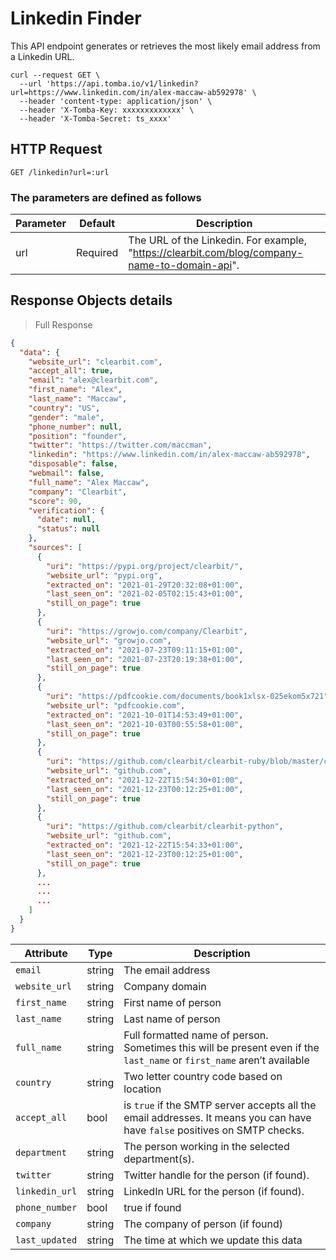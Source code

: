 # Linkedin Finder

This API endpoint generates or retrieves the most likely email address from a Linkedin URL.

```shell
curl --request GET \
  --url 'https://api.tomba.io/v1/linkedin?url=https://www.linkedin.com/in/alex-maccaw-ab592978' \
  --header 'content-type: application/json' \
  --header 'X-Tomba-Key: xxxxxxxxxxxxx' \
  --header 'X-Tomba-Secret: ts_xxxx'
```

## HTTP Request

`GET /linkedin?url=:url`

### The parameters are defined as follows

| Parameter | Default  | Description                                                                                               |
| --------- | -------- | --------------------------------------------------------------------------------------------------------- |
| url       | Required | The URL of the Linkedin.  For example, "https://clearbit.com/blog/company-name-to-domain-api". |

## Response Objects details

> Full Response

```json
{
  "data": {
    "website_url": "clearbit.com",
    "accept_all": true,
    "email": "alex@clearbit.com",
    "first_name": "Alex",
    "last_name": "Maccaw",
    "country": "US",
    "gender": "male",
    "phone_number": null,
    "position": "founder",
    "twitter": "https://twitter.com/maccman",
    "linkedin": "https://www.linkedin.com/in/alex-maccaw-ab592978",
    "disposable": false,
    "webmail": false,
    "full_name": "Alex Maccaw",
    "company": "Clearbit",
    "score": 90,
    "verification": {
      "date": null,
      "status": null
    },
    "sources": [
      {
        "uri": "https://pypi.org/project/clearbit/",
        "website_url": "pypi.org",
        "extracted_on": "2021-01-29T20:32:08+01:00",
        "last_seen_on": "2021-02-05T02:15:43+01:00",
        "still_on_page": true
      },
      {
        "uri": "https://growjo.com/company/Clearbit",
        "website_url": "growjo.com",
        "extracted_on": "2021-07-23T09:11:15+01:00",
        "last_seen_on": "2021-07-23T20:19:38+01:00",
        "still_on_page": true
      },
      {
        "uri": "https://pdfcookie.com/documents/book1xlsx-025ekom5x721",
        "website_url": "pdfcookie.com",
        "extracted_on": "2021-10-01T14:53:49+01:00",
        "last_seen_on": "2021-10-03T00:55:58+01:00",
        "still_on_page": true
      },
      {
        "uri": "https://github.com/clearbit/clearbit-ruby/blob/master/clearbit.gemspec",
        "website_url": "github.com",
        "extracted_on": "2021-12-22T15:54:30+01:00",
        "last_seen_on": "2021-12-23T00:12:25+01:00",
        "still_on_page": true
      },
      {
        "uri": "https://github.com/clearbit/clearbit-python",
        "website_url": "github.com",
        "extracted_on": "2021-12-22T15:54:33+01:00",
        "last_seen_on": "2021-12-23T00:12:25+01:00",
        "still_on_page": true
      },
      ...
      ...
      ...
    ]
  }
}
```

| Attribute      | Type   | Description                                                                                                                |
| -------------- | ------ | -------------------------------------------------------------------------------------------------------------------------- |
| `email`        | string | The email address                                                                                                          |
| `website_url`  | string | Company domain                                                                                                             |
| `first_name`   | string | First name of person                                                                                                       |
| `last_name`    | string | Last name of person                                                                                                        |
| `full_name`    | string | Full formatted name of person. Sometimes this will be present even if the `last_name` or `first_name` aren’t available     |
| `country`      | string | Two letter country code based on location                                                                                  |
| `accept_all`   | bool   | is `true` if the SMTP server accepts all the email addresses. It means you can have have `false` positives on SMTP checks. |
| `department`   | string | The person working in the selected department(s).                                                                          |
| `twitter`      | string | Twitter handle for the person (if found).                                                                                  |
| `linkedin_url` | string | LinkedIn URL for the person (if found).                                                                                    |
| `phone_number` | bool   | true if found                                                                                                              |
| `company`      | string | The company of person (if found)                                                                                           |
| `last_updated` | string | The time at which we update this data                                                                                      |
